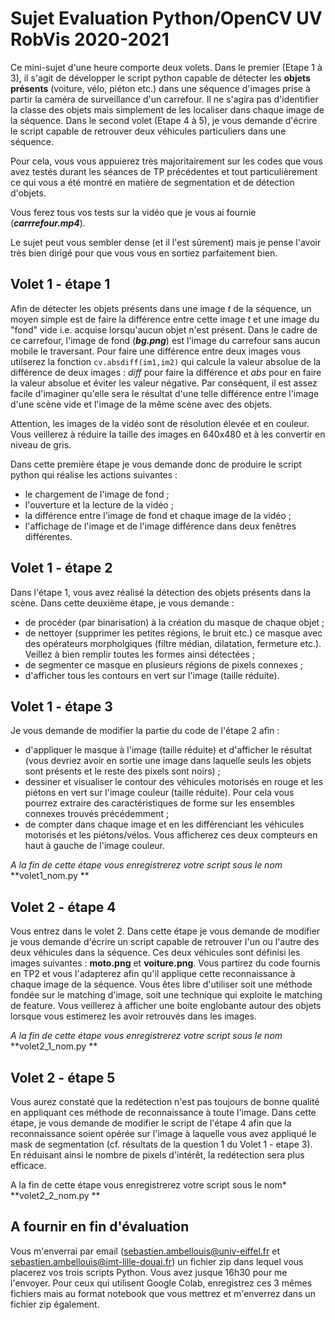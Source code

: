 # Sujet Evaluation Python/OpenCV UV RobVis 2020-2021

Ce mini-sujet d'une heure comporte deux volets. Dans le premier (Etape 1 à 3), il s'agit de développer le script python capable de détecter les **objets présents**  (voiture, vélo, piéton etc.) dans une séquence d'images prise à partir la caméra de surveillance d'un carrefour. Il ne s'agira pas d'identifier la classe des objets mais simplement de les localiser dans chaque image de la séquence. Dans le second volet (Etape 4 à 5), je vous demande d'écrire le script capable de retrouver deux véhicules particuliers dans une séquence.

Pour cela, vous vous appuierez très majoritairement sur les codes que vous avez testés durant les séances de TP précédentes et tout particulièrement ce qui vous a été montré en matière de segmentation et de détection d'objets.

Vous ferez tous vos tests sur la vidéo que je vous ai fournie (***carrrefour.mp4***).

Le sujet peut vous sembler dense (et il l'est sûrement) mais je pense l'avoir très bien dirigé pour que vous vous en sortiez parfaitement bien.

## Volet 1 - étape 1

Afin de détecter les objets présents dans une image *t* de la séquence, un moyen simple est de faire la différence entre cette image *t*  et une image du "fond" vide i.e. acquise lorsqu'aucun objet n'est présent. Dans le cadre de ce carrefour, l'image de fond (***bg.png***) est l'image du carrefour sans aucun mobile le traversant. Pour faire une différence entre deux images vous utilserez la fonction ```cv.absdiff(im1,im2)``` qui calcule la valeur absolue de la différence de deux images : *diff* pour faire la différence et *abs* pour en faire la valeur absolue et éviter les valeur négative. Par conséquent, il est assez facile d'imaginer qu'elle sera le résultat d'une telle différence entre l'image d'une scène vide et l'image de la même scène avec des objets.

Attention, les images de la vidéo sont de résolution élevée et en couleur. Vous veillerez à réduire la taille des images en 640x480 et à les convertir en niveau de gris.

Dans cette première étape je vous demande donc de produire le script python qui réalise les actions suivantes :

- le chargement de l'image de fond ;
- l'ouverture et la lecture de la vidéo ;
- la différence entre l'image de fond et chaque image de la vidéo ;
- l'affichage de l'image et de l'image différence dans deux fenêtres différentes.



## Volet 1 - étape 2

Dans l'étape 1, vous avez réalisé la détection des objets présents dans la scène. Dans cette deuxième étape, je vous demande :
- de procéder (par binarisation) à la création du masque de chaque objet ;
- de nettoyer (supprimer les petites régions, le bruit etc.) ce masque avec des opérateurs morpholgiques (filtre médian, dilatation, fermeture etc.). Veillez à bien remplir toutes les formes ainsi détectées  ;
- de segmenter ce masque en plusieurs régions de pixels connexes ; 
- d'afficher tous les contours en vert sur l'image (taille réduite).

## Volet 1 - étape 3

Je vous demande de modifier la partie du code de l'étape 2 afin :
- d'appliquer le masque à l'image (taille réduite) et d'afficher le résultat (vous devriez avoir en sortie une image dans laquelle seuls les objets sont présents et le reste des pixels sont noirs) ;
- dessiner et visualiser le contour des véhicules motorisés en rouge et les piétons en vert sur l'image couleur (taille réduite). Pour cela vous pourrez extraire des caractéristiques de forme sur les ensembles connexes trouvés précédemment ;
- de compter dans chaque image et en les différenciant les véhicules motorisés et les piétons/vélos. Vous afficherez ces deux compteurs en haut à gauche de l'image couleur.

*A la fin de cette étape vous enregistrerez votre script sous le nom* **volet1_nom.py **

## Volet 2 - étape 4 

Vous entrez dans le volet 2. Dans cette étape je vous demande de modifier je vous demande d'écrire un script capable de retrouver l'un ou l'autre des deux véhicules dans la séquence. Ces deux véhicules sont définisi les images suivantes : **moto.png** et **voiture.png**. Vous partirez du code fournis en TP2 et vous l'adapterez afin qu'il applique cette reconnaissance à chaque image de la séquence. Vous êtes libre d'utiliser soit une méthode fondée sur le matching d'image, soit une technique qui exploite le matching de feature. Vous veillerez à afficher une boite englobante autour des objets lorsque vous estimerez les avoir retrouvés dans les images.

*A la fin de cette étape vous enregistrerez votre script sous le nom* **volet2_1_nom.py **



## Volet 2 - étape 5

Vous aurez constaté que la redétection n'est pas toujours de bonne qualité en appliquant ces méthode de  reconnaissance à toute l'image. Dans cette étape, je vous demande de modifier le script de l'étape 4 afin que la reconnaissance soient opérée sur l'image à laquelle vous avez appliqué le mask de segmentation (cf. résultats de la question 1 du Volet 1 - etape 3). En réduisant ainsi le nombre de pixels d'intérêt, la redétection sera plus efficace.

A la fin de cette étape vous enregistrerez votre script sous le nom* **volet2_2_nom.py ** 



## A fournir en fin d'évaluation

Vous m'enverrai par email (sebastien.ambellouis@univ-eiffel.fr et sebastien.ambellouis@imt-lille-douai.fr) un fichier zip dans lequel vous placerez vos trois scripts Python. Vous avez jusque 16h30 pour me l'envoyer. Pour ceux qui utilisent Google Colab, enregistrez ces 3 mêmes fichiers mais au format notebook que vous mettrez et m'enverrez dans un fichier zip également.



